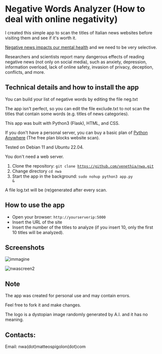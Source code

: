 # Negative Words Analyzer (How to deal with online negativity)

I created this simple app to scan the titles of Italian news websites before visiting them and see if it's worth it.

<a href="https://nordpass.com/it/blog/how-to-deal-with-online-negativity/">Negative news impacts our mental health</a> and we need to be very selective.

Researchers and scientists report many dangerous effects of reading negative news (not only on social media), such as anxiety, depression, information overload, lack of online safety, invasion of privacy, deception, conflicts, and more.

<h2>Technical details and how to install the app</h2>

You can build your list of negative words by editing the file neg.txt

The app isn't perfect, so you can edit the file exclude.txt to not scan the titles that contain some words (e.g. titles of news categories).

This app was built with Python3 (Flask), HTML, and CSS.

If you don't have a personal server, you can buy a basic plan of <a href="https://www.pythonanywhere.com" target="_blank">Python Anywhere</a> (The free plan blocks website scan).

Tested on Debian 11 and Ubuntu 22.04.

You don't need a web server.

1. Clone the repository: <code>git clone https://github.com/venethia/nwa.git</code>
2. Change directory <code>cd nwa</code>
3. Start the app in the background: <code>sudo nohup python3 app.py &</code>

A file log.txt will be (re)generated after every scan.

<h2> How to use the app</h2>

- Open your browser: <code>http://yourserverip:5000</code>
- Insert the URL of the site
- Insert the number of the titles to analyze (if you insert 10, only the first 10 titles will be analyzed).

<h2>Screenshots</h2>

![immagine](https://github.com/venethia/nwa/assets/95854664/38db62e1-14de-43af-8b1b-20d2692dac5f)

![nwascreen2](https://github.com/venethia/nwa/assets/95854664/6e73b3c2-51f2-4a0d-9adb-50b447af990e)

<h2>Note</h2>

The app was created for personal use and may contain errors. 

Feel free to fork it and make changes.

The logo is a dystopian image randomly generated by A.I. and it has no meaning.

<h2>Contacts:</h2> 

Email: nwa(dot)matteospigolon(dot)com


